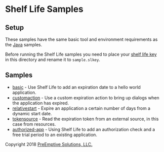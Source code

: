 # Shelf Life Samples

## Setup

These samples have the same basic tool and environment requirements as the [Java](../java/README.md) samples.

Before running the Shelf Life samples you need to place your [shelf life key](https://www.preemptive.com/dasho/pro/userguide/en/checks_shelf.html) in this directory and rename it to `sample.slkey`.

## Samples

* [basic](basic) - Use Shelf Life to add an expiration date to a hello world application.
* [customaction](customaction) - Use a custom expiration action to bring up dialogs when the application has expired.
* [relativestart](relativestart) - Expire an application a certain number of days from a dynamic start date.
* [tokensource](tokensource) - Read the expiration token from an external source, in this case from resources.
* [authorized-app](authorized-app) - Using Shelf Life to add an authorization check and a free trial period to an existing application.

Copyright 2018 [PreEmptive Solutions, LLC.](https://www.preemptive.com)